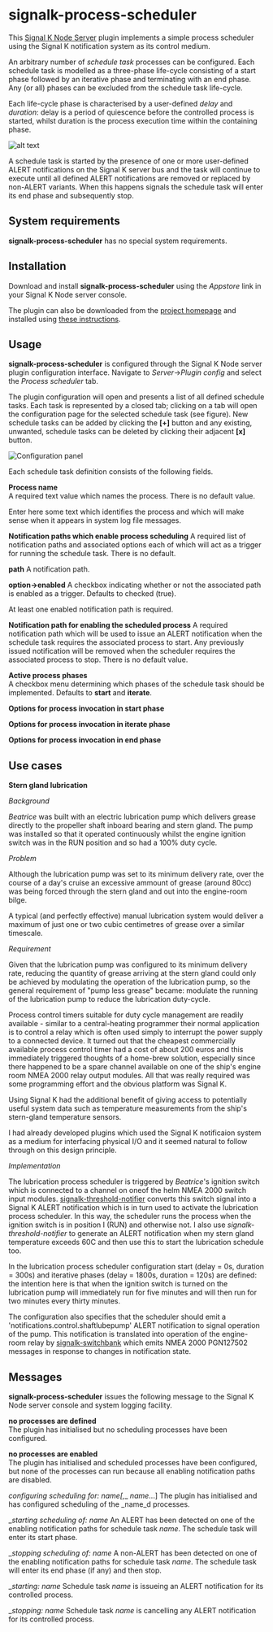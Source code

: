 # signalk-process-scheduler

This [Signal K Node Server](https://github.com/SignalK/signalk-server-node)
plugin implements a simple process scheduler using the Signal K notification
system as its control medium.

An arbitrary number of _schedule task_ processes can be configured.
Each schedule task is modelled as a three-phase life-cycle consisting of a
start phase followed by an iterative phase and terminating with an end phase.
Any (or all) phases can be excluded from the schedule task life-cycle.

Each life-cycle phase is characterised by a user-defined _delay_ and
_duration_: delay is a period of quiescence before the controlled process is
started, whilst duration is the process execution time within the containing
phase.

![alt text](readme/processcontrol.png)

A schedule task is started by the presence of one or more user-defined ALERT
notifications on the Signal K server bus and the task will continue to execute
until all defined ALERT notifications are removed or replaced by non-ALERT
variants.
When this happens signals the schedule task will enter its end phase and
subsequently stop.
## System requirements

__signalk-process-scheduler__ has no special system requirements.
## Installation

Download and install __signalk-process-scheduler__ using the _Appstore_ link
in your Signal K Node server console.

The plugin can also be downloaded from the
[project homepage](https://github.com/preeve9534/signalk-process-scheduler)
and installed using
[these instructions](https://github.com/SignalK/signalk-server-node/blob/master/SERVERPLUGINS.md).
## Usage

 __signalk-process-scheduler__ is configured through the Signal K Node server
plugin configuration interface.
Navigate to _Server_->_Plugin config_ and select the _Process scheduler_ tab.

The plugin configuration will open and presents a list of all defined schedule
tasks.
Each task is represented by a closed tab; clicking on a tab will open the
configuration page for the selected schedule task (see figure).
New schedule tasks can be added by clicking the __[+]__ button and any existing,
unwanted, schedule tasks can be deleted by clicking their adjacent __[x]__ button.

![Configuration panel](readme/config.png)

Each schedule task definition consists of the following fields.

__Process name__  
A required text value which names the process.
There is no default value.

Enter here some text which identifies the process and which will make sense when
it appears in system log file messages.

__Notification paths which enable process scheduling__
A required list of notification paths and associated options each of which will
act as a trigger for running the schedule task.
There is no default.

__path__
A notification path.

__option->enabled__
A checkbox indicating whether or not the associated path is enabled as a trigger.
Defaults to checked (true).

At least one enabled notification path is required.

__Notification path for enabling the scheduled process__
A required notification path which will be used to issue an ALERT notification
when the schedule task requires the associated process to start.
Any previously issued notification will be removed when the scheduler requires
the associated process to stop.
There is no default value.

__Active process phases__  
A checkbox menu determining which phases of the schedule task should be
implemented.
Defaults to __start__ and __iterate__.

__Options for process invocation in start phase__

__Options for process invocation in iterate phase__

__Options for process invocation in end phase__
## Use cases

__Stern gland lubrication__

_Background_

_Beatrice_ was built with an electric lubrication pump which delivers grease
directly to the propeller shaft inboard bearing and stern gland.
The pump was installed so that it operated continuously whilst the engine
ignition switch was in the RUN position and so had a 100% duty cycle.

_Problem_

Although the lubrication pump was set to its minimum delivery rate, over the
course of a day's cruise an excessive ammount of grease (around 80cc) was
being forced through the stern gland and out into the engine-room bilge.

A typical (and perfectly effective) manual lubrication system would deliver a
maximum of just one or two cubic centimetres of grease over a similar timescale.

_Requirement_

Given that the lubrication pump was configured to its minimum delivery rate,
reducing the quantity of grease arriving at the stern gland could only be achieved
by modulating the operation of the lubrication pump, so the general requirement
of "pump less grease" became: modulate the running of the lubrication pump to
reduce the lubrication duty-cycle.

Process control timers suitable for duty cycle management are readily
available - similar to a central-heating programmer their normal application
is to control a relay which is often used simply to interrupt the power supply
to a connected device.
It turned out that the cheapest commercially available process control timer
had a cost of about 200 euros and this immediately triggered thoughts of a
home-brew solution, especially since there happened to be a spare channel
available on one of the ship's engine room NMEA 2000 relay output modules.
All that was really required was some programming effort and the obvious
platform was Signal K.

Using Signal K had the additional benefit of giving access to potentially
useful system data such as temperature measurements from the ship's stern-gland
temperature sensors.

I had already developed plugins which used the Signal K notificaion system
as a medium for interfacing physical I/O and it seemed natural to follow
through on this design principle.

_Implementation_

The lubrication process scheduler is triggered by _Beatrice_'s ignition
switch which is connected to a channel on oneof the helm NMEA 2000 switch
input modules.
[signalk-threshold-notifier](https://github.com/preeve9534/signalk-threshold-notifier/)
converts this switch signal into a Signal K ALERT notification which is in turn
used to activate the lubrication process scheduler.
In this way, the scheduler runs the process when the ignition switch is in position I
(RUN) and otherwise not.
I also use _signalk-threshold-notifier_ to generate an ALERT notification when my
stern gland temperature exceeds 60C and then use this to start the lubrication
schedule too.

In the lubrication process scheduler configuration start (delay = 0s, duration = 300s)
and iterative phases (delay = 1800s, duration = 120s) are defined: the intention here
is that when the ignition switch is turned on the lubrication pump will immediately
run for five minutes and will then run for two minutes every thirty minutes.

The configuration also specifies that the scheduler should emit a 'notifications.control.shaftlubepump'
ALERT notification to signal operation of the pump.
This notification is translated into operation of the engine-room relay by
[signalk-switchbank](https://github.com/preeve9534/signalk-switchbank/)
which emits NMEA 2000 PGN127502 messages in response to changes in notification state.
## Messages

__signalk-process-scheduler__ issues the following message to the Signal K
Node server console and system logging facility.

__no processes are defined__  
The plugin has initialised but no scheduling processes have been configured.

__no processes are enabled__  
The plugin has initialised and scheduled processes have been configured,
but none of the processes can run because all enabling notification paths
are disabled.

__configuring scheduling for: _name__[__,__ _name_...]
The plugin has initialised and has configured scheduling of the _name_d
processes.

__starting scheduling of: _name__
An ALERT has been detected on one of the enabling notification paths for
schedule task _name_.
The schedule task will enter its start phase.

__stopping scheduling of: _name__
A non-ALERT has been detected on one of the enabling notification paths for
schedule task _name_.
The schedule task will enter its end phase (if any) and then stop.

__starting: _name__
Schedule task _name_ is issueing an ALERT notification for its controlled process. 

__stopping: _name__
Schedule task _name_ is cancelling any ALERT notification for its controlled process. 
